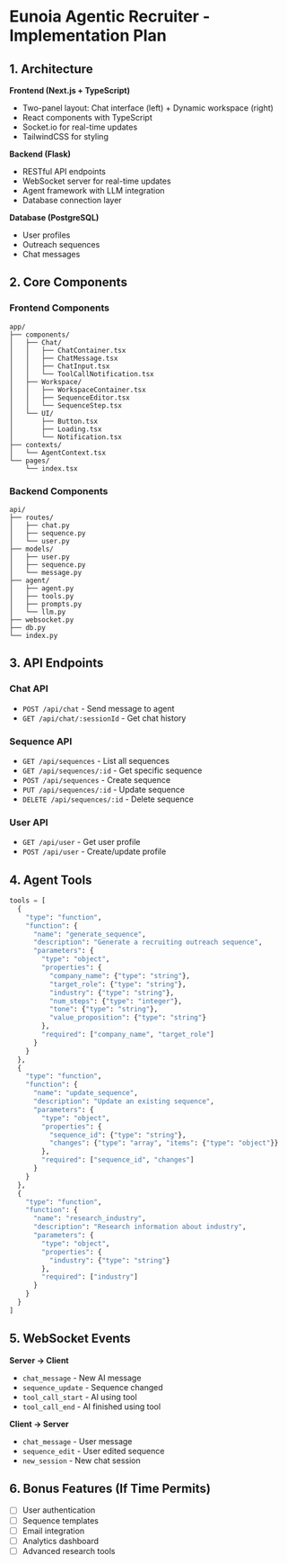 # Eunoia Agentic Recruiter - Implementation Plan

## 1. Architecture

**Frontend (Next.js + TypeScript)**
- Two-panel layout: Chat interface (left) + Dynamic workspace (right)
- React components with TypeScript
- Socket.io for real-time updates
- TailwindCSS for styling

**Backend (Flask)**
- RESTful API endpoints
- WebSocket server for real-time updates
- Agent framework with LLM integration
- Database connection layer

**Database (PostgreSQL)**
- User profiles
- Outreach sequences
- Chat messages

## 2. Core Components

### Frontend Components
```
app/
├── components/
│   ├── Chat/
│   │   ├── ChatContainer.tsx
│   │   ├── ChatMessage.tsx
│   │   ├── ChatInput.tsx
│   │   └── ToolCallNotification.tsx
│   ├── Workspace/
│   │   ├── WorkspaceContainer.tsx
│   │   ├── SequenceEditor.tsx
│   │   └── SequenceStep.tsx
│   └── UI/
│       ├── Button.tsx
│       ├── Loading.tsx
│       └── Notification.tsx
├── contexts/
│   └── AgentContext.tsx
└── pages/
    └── index.tsx
```

### Backend Components
```
api/
├── routes/
│   ├── chat.py
│   ├── sequence.py
│   └── user.py
├── models/
│   ├── user.py
│   ├── sequence.py
│   └── message.py
├── agent/
│   ├── agent.py
│   ├── tools.py
│   ├── prompts.py
│   └── llm.py
├── websocket.py
├── db.py
└── index.py
```

## 3. API Endpoints

### Chat API
- `POST /api/chat` - Send message to agent
- `GET /api/chat/:sessionId` - Get chat history

### Sequence API
- `GET /api/sequences` - List all sequences
- `GET /api/sequences/:id` - Get specific sequence
- `POST /api/sequences` - Create sequence
- `PUT /api/sequences/:id` - Update sequence
- `DELETE /api/sequences/:id` - Delete sequence

### User API
- `GET /api/user` - Get user profile
- `POST /api/user` - Create/update profile

## 4. Agent Tools

```python
tools = [
  {
    "type": "function",
    "function": {
      "name": "generate_sequence",
      "description": "Generate a recruiting outreach sequence",
      "parameters": {
        "type": "object",
        "properties": {
          "company_name": {"type": "string"},
          "target_role": {"type": "string"},
          "industry": {"type": "string"},
          "num_steps": {"type": "integer"},
          "tone": {"type": "string"},
          "value_proposition": {"type": "string"}
        },
        "required": ["company_name", "target_role"]
      }
    }
  },
  {
    "type": "function",
    "function": {
      "name": "update_sequence",
      "description": "Update an existing sequence",
      "parameters": {
        "type": "object",
        "properties": {
          "sequence_id": {"type": "string"},
          "changes": {"type": "array", "items": {"type": "object"}}
        },
        "required": ["sequence_id", "changes"]
      }
    }
  },
  {
    "type": "function",
    "function": {
      "name": "research_industry",
      "description": "Research information about industry",
      "parameters": {
        "type": "object",
        "properties": {
          "industry": {"type": "string"}
        },
        "required": ["industry"]
      }
    }
  }
]
```

## 5. WebSocket Events

**Server → Client**
- `chat_message` - New AI message
- `sequence_update` - Sequence changed
- `tool_call_start` - AI using tool
- `tool_call_end` - AI finished using tool

**Client → Server**
- `chat_message` - User message
- `sequence_edit` - User edited sequence
- `new_session` - New chat session

## 6. Bonus Features (If Time Permits)

- [ ] User authentication
- [ ] Sequence templates
- [ ] Email integration
- [ ] Analytics dashboard
- [ ] Advanced research tools
